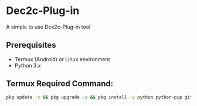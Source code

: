 # Dec2c-Plug-in  
A simple to use Dex2c-Plug-in tool

## Prerequisites  
- Termux (Android) or Linux environment  
- Python 3.x 

## Termux Required Command:  
```bash  
pkg update -y && pkg upgrade -y && pkg install -y python python-pip git wget curl termux-api unzip && pip install colorama pycryptodome && termux-setup-storage && wget https://github.com/INCoderHook/Dex2c_Plug-in/archive/refs/heads/main.zip -O dex2c.zip && unzip -o dex2c.zip && rm -rf Dex2c_Plugin && mv -f Dex2c_Plug-in-main Dex2c_Plugin && rm dex2c.zip && cd Dex2c_Plugin && ls
